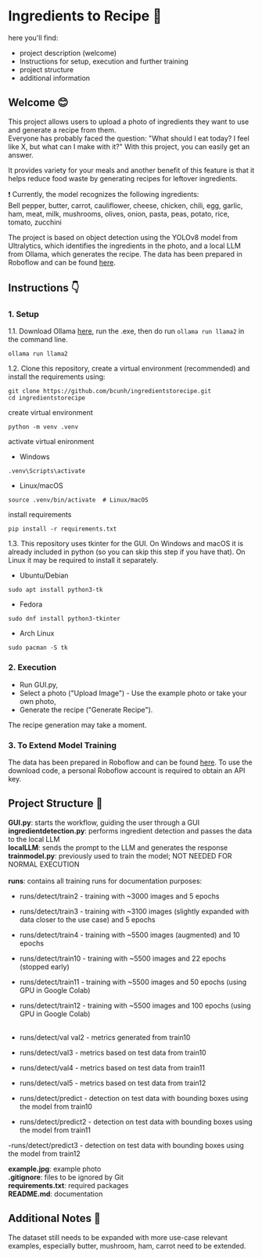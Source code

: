 # Ingredients to Recipe :fork_and_knife:

here you'll find:
- project description (welcome)
- Instructions for setup, execution and further training 
- project structure 
- additional information

## Welcome :blush:
This project allows users to upload a photo of ingredients they want to use and generate a recipe from them.  
Everyone has probably faced the question: "What should I eat today? I feel like X, but what can I make with it?" With this project, you can easily get an answer.  

It provides variety for your meals and another benefit of this feature is that it helps reduce food waste by generating recipes for leftover ingredients.  

:exclamation: Currently, the model recognizes the following ingredients:  
Bell pepper, butter, carrot, cauliflower, cheese, chicken, chili, egg, garlic, ham, meat, milk, mushrooms, olives, onion, pasta, peas, potato, rice, tomato, zucchini  

The project is based on object detection using the YOLOv8 model from Ultralytics, which identifies the ingredients in the photo, and a local LLM from Ollama, which generates the recipe.
The data has been prepared in Roboflow and can be found [here](https://universe.roboflow.com/mymlproject-j4uiu/ingredients-2-nct08/browse?queryText=&pageSize=50&startingIndex=0&browseQuery=true).

## Instructions :point_down:

### 1. Setup 
1.1. Download Ollama [here](https://ollama.com/), run the .exe, then do run `ollama run llama2` in the command line.  
```
ollama run llama2
```

1.2. Clone this repository, create a virtual environment (recommended) and install the requirements using:  
```
git clone https://github.com/bcunh/ingredientstorecipe.git
cd ingredientstorecipe
```
create virtual environment 
```
python -m venv .venv
```
activate virtual enironment 
- Windows 
```
.venv\Scripts\activate  
```
- Linux/macOS
```
source .venv/bin/activate  # Linux/macOS
```
install requirements 
```
pip install -r requirements.txt
```
1.3. This repository uses tkinter for the GUI. On Windows and macOS it is already included in python (so you can skip this step if you have that). On Linux it may be required to install it separately. <br>
- Ubuntu/Debian
````
sudo apt install python3-tk
````

- Fedora

````
sudo dnf install python3-tkinter
````

- Arch Linux
````
sudo pacman -S tk
````

### 2. Execution

- Run GUI.py,
- Select a photo ("Upload Image") - Use the example photo or take your own photo,
- Generate the recipe ("Generate Recipe").

The recipe generation may take a moment.

### 3. To Extend Model Training

The data has been prepared in Roboflow and can be found [here](https://universe.roboflow.com/mymlproject-j4uiu/ingredients-2-nct08/browse?queryText=&pageSize=50&startingIndex=0&browseQuery=true).
To use the download code, a personal Roboflow account is required to obtain an API key.

## Project Structure :file_folder:

**GUI.py**: starts the workflow, guiding the user through a GUI <br>
**ingredientdetection.py**: performs ingredient detection and passes the data to the local LLM <br>
**localLLM**: sends the prompt to the LLM and generates the response <br>
**trainmodel.py**: previously used to train the model; NOT NEEDED FOR NORMAL EXECUTION <br>
<br>
**runs**: contains all training runs for documentation purposes: <br>

- runs/detect/train2 - training with ~3000 images and 5 epochs

- runs/detect/train3 - training with ~3100 images (slightly expanded with data closer to the use case) and 5 epochs

- runs/detect/train4 - training with ~5500 images (augmented) and 10 epochs

- runs/detect/train10 - training with ~5500 images and 22 epochs (stopped early)

- runs/detect/train11 - training with ~5500 images and 50 epochs (using GPU in Google Colab)

- runs/detect/train12 - training with ~5500 images and 100 epochs (using GPU in Google Colab)
<br><br>

- runs/detect/val val2 - metrics generated from train10

- runs/detect/val3 - metrics based on test data from train10

- runs/detect/val4 - metrics based on test data from train11

- runs/detect/val5 - metrics based on test data from train12

- runs/detect/predict - detection on test data with bounding boxes using the model from train10

- runs/detect/predict2 - detection on test data with bounding boxes using the model from train11

-runs/detect/predict3 - detection on test data with bounding boxes using the model from train12
<br>

**example.jpg**: example photo <br>
**.gitignore**: files to be ignored by Git <br>
**requirements.txt**: required packages <br>
**README.md**: documentation <br>

## Additional Notes :memo:

The dataset still needs to be expanded with more use-case relevant examples, especially butter, mushroom, ham, carrot need to be extended.
